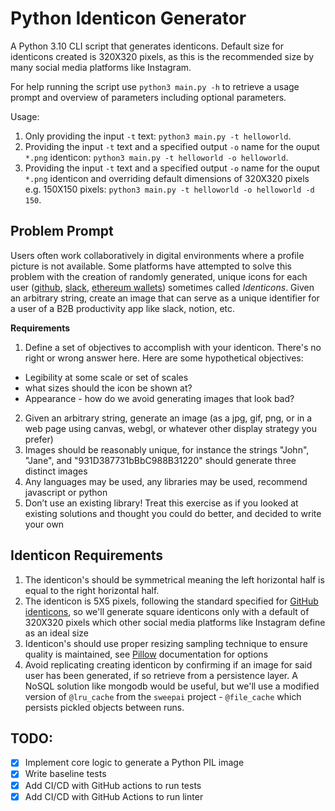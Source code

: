 # Python Identicon Generator

A Python 3.10 CLI script that generates identicons. Default size for identicons created is 320X320 pixels, as this is the recommended size by many social media platforms like Instagram.

For help running the script use `python3 main.py -h` to retrieve a usage prompt and overview of parameters including optional parameters.

Usage:
1. Only providing the input `-t` text: `python3 main.py -t helloworld`. 
2. Providing the input `-t` text and a specified output `-o` name for the ouput `*.png` identicon: `python3 main.py -t helloworld -o helloworld`. 
3. Providing the input `-t` text and a specified output `-o` name for the ouput `*.png` identicon and overriding default dimensions of 320X320 pixels e.g. 150X150 pixels: `python3 main.py -t helloworld -o helloworld -d 150`. 

## Problem Prompt

Users often work collaboratively in digital environments where a profile picture is not available. Some platforms have attempted to solve this problem with the creation of randomly generated, unique icons for each user ([github](https://github.blog/2013-08-14-identicons/), [slack](https://slack.zendesk.com/hc/article_attachments/360048182573/Screen_Shot_2019-10-01_at_5.08.29_PM.png), [ethereum wallets](https://github.com/ethereum/blockies)) sometimes called *Identicons*. Given an arbitrary string, create an image that can serve as a unique identifier for a user of a B2B productivity app like slack, notion, etc.

**Requirements**

1. Define a set of objectives to accomplish with your identicon. There's no right or wrong answer here. Here are some hypothetical objectives:
- Legibility at some scale or set of scales 
- what sizes should the icon be shown at?
- Appearance - how do we avoid generating images that look bad?
2. Given an arbitrary string, generate an image (as a jpg, gif, png, or in a web page using canvas, webgl, or whatever other display strategy you prefer)
3. Images should be reasonably unique, for instance the strings "John", "Jane", and "931D387731bBbC988B31220" should generate three distinct images
4. Any languages may be used, any libraries may be used, recommend javascript or python
5. Don’t use an existing library! Treat this exercise as if you looked at existing solutions and thought you could do better, and decided to write your own

## Identicon Requirements
1. The identicon's should be symmetrical meaning the left horizontal half is equal to the right horizontal half.
2. The identicon is 5X5 pixels, following the standard specified for [GitHub identicons](https://github.blog/2013-08-14-identicons/), so we'll generate square identicons only with a default of 320X320 pixels which other social media platforms like Instagram define as an ideal size
3. Identicon's should use proper resizing sampling technique to ensure quality is maintained, see [Pillow](https://pillow.readthedocs.io/en/stable/reference/Image.html#PIL.Image.Image.resize) documentation for options
4. Avoid replicating creating identicon by confirming if an image for said user has been generated, if so retrieve from a persistence layer. A NoSQL solution like mongodb would be useful, but we'll use a modified version of `@lru_cache` from the `sweepai` project - `@file_cache` which persists pickled objects between runs.

## TODO:
- [X] Implement core logic to generate a Python PIL image
- [X] Write baseline tests
- [X] Add CI/CD with GitHub actions to run tests 
- [X] Add CI/CD with GitHub Actions to run linter
